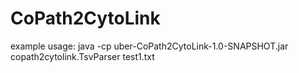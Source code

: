 # CoPath2CytoLink
example usage: java -cp uber-CoPath2CytoLink-1.0-SNAPSHOT.jar copath2cytolink.TsvParser test1.txt
